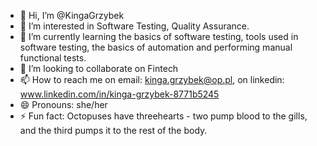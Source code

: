 - 👋 Hi, I’m @KingaGrzybek
- 👀 I’m interested in Software Testing, Quality Assurance.
- 🌱 I’m currently learning the basics of software testing, tools used in software testing, the basics of automation and performing manual functional tests.
- 💞️ I’m looking to collaborate on Fintech
- 📫 How to reach me on email: kinga.grzybek@op.pl, on linkedin: www.linkedin.com/in/kinga-grzybek-8771b5245
- 😄 Pronouns: she/her
- ⚡ Fun fact: Octopuses have threehearts - two pump blood to the gills, and the third pumps it to the rest of the body. 

<!---
KingaGrzybek/KingaGrzybek is a ✨ special ✨ repository because its `README.md` (this file) appears on your GitHub profile.
You can click the Preview link to take a look at your changes.
--->
